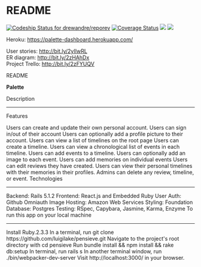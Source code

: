 # README

[ ![Codeship Status for drewandre/reporev](https://app.codeship.com/projects/87ce2be0-a061-0135-21d0-72267cb9a81b/status?branch=master)](https://app.codeship.com/projects/253920)    [![Coverage Status](https://coveralls.io/repos/github/drewandre/palette-dashboard/badge.svg?branch=master)](https://coveralls.io/github/drewandre/palette-dashboard?branch=master)    <a href="https://codeclimate.com/github/drewandre/palette-dashboard/maintainability"><img src="https://api.codeclimate.com/v1/badges/2922eba3b2b8516af001/maintainability" /></a>   <a href="https://codeclimate.com/github/drewandre/palette-dashboard/test_coverage"><img src="https://api.codeclimate.com/v1/badges/2922eba3b2b8516af001/test_coverage" /></a>

Heroku: https://palette-dashboard.herokuapp.com/

User stories: http://bit.ly/2yIIwRL</br>
ER diagram: http://bit.ly/2zHAhDx</br>
Project Trello: http://bit.ly/2zFYUQV</br>

README

<strong>Palette</strong>

Description

<hr>

Features

Users can create and update their own personal account.
Users can sign in/out of their account
Users can optionally add a profile picture to their account.
Users can view a list of timelines on the root page
Users can create a timeline.
Users can view a chronological list of events in each timeline.
Users can add events to a timeline.
Users can optionally add an image to each event.
Users can add memories on individual events
Users can edit reviews they have created.
Users can view their personal timelines with their memories in their profiles.
Admins can delete any review, timeline, or event.
Technologies
<hr>
Backend: Rails 5.1.2
Frontend: React.js and Embedded Ruby
User Auth: Github Omniauth
Image Hosting: Amazon Web Services
Styling: Foundation
Database: Postgres
Testing: RSpec, Capybara, Jasmine, Karma, Enzyme
To run this app on your local machine
<hr>
Install Ruby.2.3.3
In a terminal, run git clone https://github.com/luigilake/pensieve.git
Navigate to the project's root directory with cd pensieve
Run bundle install && npm install && rake db:setup
In terminal, run rails s
In another terminal window, run ./bin/webpacker-dev-server
Visit http://localhost:3000/ in your browser.
